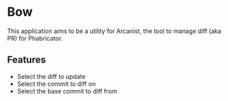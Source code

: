 # Bow

This application aims to be a utility for Arcanist, the tool to manage diff (aka PR) for Phabricator.

## Features

- Select the diff to update
- Select the commit to diff on
- Select the base commit to diff from
